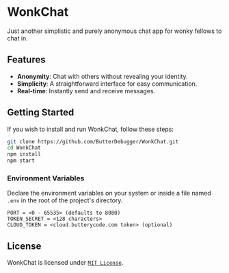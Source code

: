 # WonkChat

Just another simplistic and purely anonymous chat app for wonky fellows to chat in.

## Features

- **Anonymity**: Chat with others without revealing your identity.
- **Simplicity**: A straightforward interface for easy communication.
- **Real-time**: Instantly send and receive messages.

## Getting Started

If you wish to install and run WonkChat, follow these steps:
```sh
git clone https://github.com/ButterDebugger/WonkChat.git
cd WonkChat
npm install
npm start
```

### Environment Variables
Declare the environment variables on your system or inside a file named `.env` in the root of the project's directory.
```env
PORT = <0 - 65535> (defaults to 8080)
TOKEN_SECRET = <128 characters>
CLOUD_TOKEN = <cloud.butterycode.com token> (optional)
```

## License

WonkChat is licensed under [``MIT License``](LICENSE).
